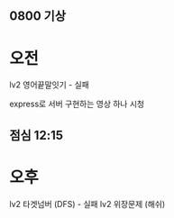 ## 0800 기상

# 오전

lv2 영어끝말잇기 - 실패

express로 서버 구현하는 영상 하나 시청

## 점심 12:15

# 오후

lv2 타겟넘버 (DFS) - 실패
lv2 위장문제 (해쉬)
